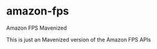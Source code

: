amazon-fps
==========

Amazon FPS Mavenized

This is just an Mavenized version of the Amazon FPS APIs
